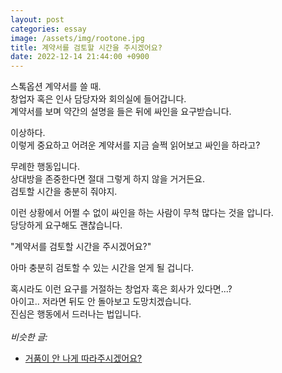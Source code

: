 ```yaml
---
layout: post
categories: essay
image: /assets/img/rootone.jpg
title: 계약서를 검토할 시간을 주시겠어요?
date: 2022-12-14 21:44:00 +0900
---
```


스톡옵션 계약서를 쓸 때.  
창업자 혹은 인사 담당자와 회의실에 들어갑니다.  
계약서를 보며 약간의 설명을 들은 뒤에 싸인을 요구받습니다.

이상하다.  
이렇게 중요하고 어려운 계약서를 지금 슬쩍 읽어보고 싸인을 하라고?

무례한 행동입니다.  
상대방을 존중한다면 절대 그렇게 하지 않을 거거든요.  
검토할 시간을 충분히 줘야지.

이런 상황에서 어쩔 수 없이 싸인을 하는 사람이 무척 많다는 것을 압니다.  
당당하게 요구해도 괜찮습니다.

"계약서를 검토할 시간을 주시겠어요?"

아마 충분히 검토할 수 있는 시간을 얻게 될 겁니다.

혹시라도 이런 요구를 거절하는 창업자 혹은 회사가 있다면...?  
아이고.. 저라면 뒤도 안 돌아보고 도망치겠습니다.  
진심은 행동에서 드러나는 법입니다.
<br>
<br>
*비슷한 글:*
* [거품이 안 나게 따라주시겠어요?](https://brunch.co.kr/@buildingking/101)